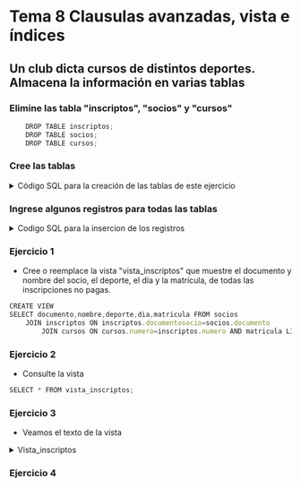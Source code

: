 # Tema 8 Clausulas avanzadas, vista e índices

## Un club dicta cursos de distintos deportes. Almacena la información en varias tablas

### Elimine las tabla "inscriptos", "socios" y "cursos"

```js
    DROP TABLE inscriptos;
    DROP TABLE socios;
    DROP TABLE cursos;
```

### Cree las tablas

<details>
  <summary>Código SQL para la creación de las tablas de este ejercicio</summary>

  ```js
   RCREATE TABLE socios(
    documento CHAR(8) NOT NULL,
    nombre VARCHAR2(40),
    domicilio VARCHAR2(30),
    CONSTRAINT PK_socios_documento
     PRIMARY KEY (documento)
   );

   RCREATE TABLE cursos(
    numero NUMBER(2),
    deporte VARCHAR2(20),
    dia VARCHAR2(15),
    CONSTRAINT CK_inscriptos_dia check (dia in('lunes','martes','miercoles',  'jueves','viernes','sabado')),
    profesor VARCHAR2(20),
    CONSTRAINT PK_cursos_numero
     PRIMARY KEY (numero)
   );

   RCREATE TABLE inscriptos(
    documentosocio CHAR(8) NOT NULL,
    numero NUMBER(2) NOT NULL,
    matricula CHAR(1),
    CONSTRAINT PK_inscriptos_documento_numero
     PRIMARY KEY (documentosocio,numero),
    CONSTRAINT FK_inscriptos_documento
     FOREIGN KEY (documentosocio)
     REFERENCES socios(documento),
    CONSTRAINT FK_inscriptos_numero
     FOREIGN KEY (numero)
     REFERENCES cursos(numero)
    );
  ```
</details>

### Ingrese algunos registros para todas las tablas

<details>
  <summary>Codigo SQL para la insercion de los registros</summary>
  
```js
 INSERT INTO socios VALUES('30000000','Fabian Fuentes','Caseros 987');
 INSERT INTO socios VALUES('31111111','Gaston Garcia','Guemes 65');
 INSERT INTO socios VALUES('32222222','Hector Huerta','Sucre 534');
 INSERT INTO socios VALUES('33333333','Ines Irala','Bulnes 345');

 INSERT INTO cursos VALUES(1,'tenis','lunes','Ana Acosta');
 INSERT INTO cursos VALUES(2,'tenis','martes','Ana Acosta');
 INSERT INTO cursos VALUES(3,'natacion','miercoles','Ana Acosta');
 INSERT INTO cursos VALUES(4,'natacion','jueves','Carlos Caseres');
 INSERT INTO cursos VALUES(5,'futbol','sabado','Pedro Perez');
 INSERT INTO cursos VALUES(6,'futbol','lunes','Pedro Perez');
 INSERT INTO cursos VALUES(7,'basquet','viernes','Pedro Perez');

 INSERT INTO inscriptos VALUES('30000000',1,'s');
 INSERT INTO inscriptos VALUES('30000000',3,'n');
 INSERT INTO inscriptos VALUES('30000000',6,NULL);
 INSERT INTO inscriptos VALUES('31111111',1,'s');
 INSERT INTO inscriptos VALUES('31111111',4,'s');
 INSERT INTO inscriptos VALUES('32222222',1,'s');
 INSERT INTO inscriptos VALUES('32222222',7,'s');
```
</details>

### Ejercicio 1

- Cree o reemplace la vista "vista_inscriptos" que muestre el documento y nombre del socio, el deporte, el día y la matrícula, de todas las inscripciones no pagas.

```js
CREATE VIEW
SELECT documento,nombre,deporte,dia,matricula FROM socios 
    JOIN inscriptos ON inscriptos.documentosocio=socios.documento 
        JOIN cursos ON cursos.numero=inscriptos.numero AND matricula LIKE 'n';
```

### Ejercicio 2

- Consulte la vista

```js
SELECT * FROM vista_inscriptos;
```


### Ejercicio 3

- Veamos el texto de la vista

<details>
<summary>Vista_inscriptos</summary>

  ![imagen](https://user-images.githubusercontent.com/23047899/54749921-5b65e600-4bd6-11e9-8826-a010d84c3ff6.png)
</details>

### Ejercicio 4

